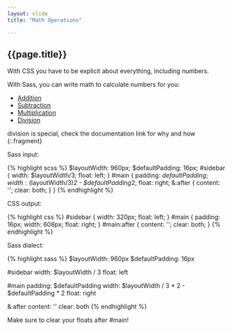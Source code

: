 ```yaml
---
layout: slide
title: "Math Operations"

---
```


<section>

## {{page.title}}

With CSS you have to be explicit about everything, including numbers.

With Sass, you can write math to calculate numbers for you:

* [Addition](http://sass-lang.com/docs/yardoc/file.SASS_REFERENCE.html#number_operations)
* [Subtraction](http://sass-lang.com/docs/yardoc/file.SASS_REFERENCE.html#number_operations)
* [Multiplication](http://sass-lang.com/docs/yardoc/file.SASS_REFERENCE.html#number_operations)
* [Division](http://sass-lang.com/docs/yardoc/file.SASS_REFERENCE.html#division-and-slash)

division is special, check the documentation link for why and how
{:.fragment}

</section>

<section>

Sass input:

{% highlight scss %}
$layoutWidth: 960px;
$defaultPadding: 16px;
#sidebar {
  width: $layoutWidth/3;
  float: left;
}
#main {
  padding: $defaultPadding;
  width: ($layoutWidth/3)*2 - $defaultPadding*2;
  float: right;
  &:after {
    content: '';
    clear: both;
  }
}
{% endhighlight %}

</section>

<section>

CSS output:

{% highlight css %}
#sidebar {
  width: 320px;
  float: left; }
#main {
  padding: 16px;
  width: 608px;
  float: right; }
#main:after {
  content: '';
  clear: both; }
{% endhighlight %}

</section>

<aside class="notes">

Sass dialect:


{% highlight sass %}
$layoutWidth: 960px
$defaultPadding: 16px

#sidebar
  width: $layoutWidth / 3
  float: left

#main
  padding: $defaultPadding
  width: $layoutWidth / 3 * 2 - $defaultPadding * 2
  float: right

  &:after
    content: ''
    clear: both
{% endhighlight %}

Make sure to clear your floats after #main!


</aside>

